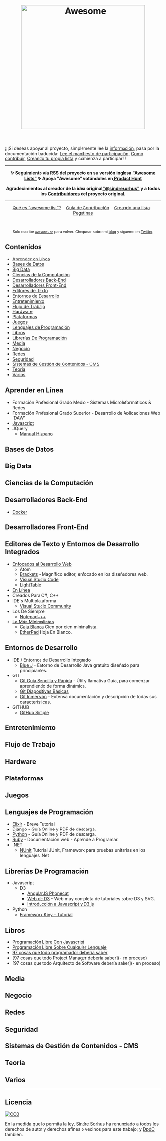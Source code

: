 <h1 align="center">
	<img width="400" src="https://cdn.rawgit.com/sindresorhus/awesome/master/media/logo.svg" alt="Awesome">
	<br>
	<br>
</h1>

¡¡¡Si deseas apoyar al proyecto, simplemente lee la [información](https://github.com/DpdC/awesome-in-spanish/blob/espanol-beta-1_0/main-information.md#inicio), pasa por la documentación traducida:  [Lee el manifiesto de participación](https://github.com/DpdC/awesome-in-spanish/blob/espanol-beta-1_0/awesome.md#el-manifiesto-awesome), [Comó contribuir](https://github.com/DpdC/awesome-in-spanish/blob/espanol-beta-1_0/contributing.md), [Creando tu propia lista](https://github.com/DpdC/awesome-in-spanish/blob/espanol-beta-1_0/create-list.md#crear-tu-propia-lista) y comienza a participar!!!

 
 ---
<p align="center">
	<b>✨ Seguimiento vía RSS del proyecto en su versión inglesa <a href="https://awesomeweekly.co">"Awesome Lists"</a> ✨</b>
	<b> Apoya "Awesome" votándoles en<a href="https://www.producthunt.com/posts/awesome-weekly"> Product Hunt</a></b>
</p>
 <p align="center">
<b>Agradecimientos al creador de la idea original<a href="https://github.com/sindresorhus/">"@sindresorhus"</a> y a todos los <a href="https://github.com/sindresorhus/awesome/graphs/contributors">Contribuidores</a>  del proyecto original.</b>

---

<p align="center">
	<a href="awesome.md">Qué es "awesome list"?</a>&nbsp;&nbsp;&nbsp;
	<a href="contributing.md">Guía de Contribución</a>&nbsp;&nbsp;&nbsp;
	<a href="create-list.md">Creando una lista</a>&nbsp;&nbsp;&nbsp;
	<a href="https://www.stickermule.com/marketplace/10034-awesome">Pegatinas</a>
</p>

<br>

<p align="center">
	<sub>Solo escribe <a href="https://awesome.re"><code>awesome.re</code></a> para volver. Chequear sobre mi <a href="https://blog.sindresorhus.com">blog</a> y sígueme en <a href="https://twitter.com/sindresorhus">Twitter</a>.</sub>
</p>


## Contenidos

- [Aprender en Línea](#aprender-en-línea)
- [Bases de Datos](#bases-de-datos)
- [Big Data](#big-data)
- [Ciencias de la Computación](#ciencias-de-la-computación)
- [Desarrolladores Back-End](#desarrolladores-back-end)
- [Desarrolladores Front-End](#desarrolladores-front-end)
- [Editores de Texto](#editores-de-texto-e-ide)
- [Entornos de Desarrollo](#entornos-de-desarrollo)
- [Entretenimiento](#entretenimiento)
- [Flujo de Trabajo](#flujo-de-trabajo)
- [Hardware](#hardware)
- [Plataformas](#plataformas)
- [Juegos](#juegos)
- [Lenguajes de Programación](#lenguajes-de-programación)
- [Libros](#libros)
- [Librerías De Programación](#librerías-de-programación)
- [Media](#media)
- [Negocio](#negocio)
- [Redes](#redes)
- [Seguridad](#seguridad)
- [Sistemas de Gestión de Contenidos - CMS](#sistemas-de-gestión-de-contenidos-cms)
- [Teoría](#teoría)
- [Varios](#varios)


## Aprender en Línea

* Formación Profesional Grado Medio - Sistemas MicroInformáticos & Redes
* Formación Profesional Grado Superior - Desarrollo de Aplicaciones Web 'DAW'
* [Javascript](https://github.com/DpdC/learn-javascript-spanish#aprendiendo-javascript-en-español---)
* JQuery
  * [Manual Hispano](http://mundosica.github.io/tutorial_hispano_jQuery/)

## Bases de Datos

## Big Data

## Ciencias de la Computación

## Desarrolladores Back-End
 * [Docker](https://github.com/brunocascio/docker-espanol#docker)

## Desarrolladores Front-End

## Editores de Texto y Entornos de Desarrollo Integrados

* [Enfocados al Desarrollo Web]()
  * [Atom](https://atom.io/)
  * [Brackets](http://brackets.io/) - Magnífico editor, enfocado en los diseñadores web.
  * [Visual Studio Code](https://code.visualstudio.com/)
  * [LightTable](https://github.com/LightTable/LightTable)
* [En Línea](https://github.com/DpdC/editores-online#editores-en-línea--online--versión-web--)
* Creados Para C#, C++
* IDE´s Multiplataforma
  * [Visual Studio Community](https://www.visualstudio.com/vs/community/)
* Los De Siempre
  * [Notepad+++](https://notepad-plus-plus.org/)
* [Lo Más Minimalistas]()
  * [Caja Blanca](https://write-box.appspot.com/) Cien por cien minimalista.
  * [EtherPad](https://yourpart.eu/) Hoja En Blanco. 

## Entornos de Desarrollo

* IDE / Entornos de Desarrollo Integrado
  * [Blue J](https://bluej.org/) - Entorno de Desarrollo Java gratuito diseñado para principiantes.
* GIT
  * [Git Guía Sencilla y Rápida](http://rogerdudler.github.io/git-guide/index.es.html) - Útil y llamativa Guía, para comenzar aprendiendo de forma dinámica.
  * [Git Diapositivas Básicas](https://github.com/StudentTechClubAsturias/TallerGitBasico/blob/master/slides.pdf)
  * [Git Inmersión](http://esparta.github.io/gitimmersion-spanish/) - Extensa documentación y descripción de todas sus características.
* GITHUB
  * [GitHub Simple](https://github.com/MrOutis/GitHub-Simple)

## Entretenimiento

## Flujo de Trabajo

## Hardware

## Plataformas

## Juegos

## Lenguajes de Programación

* [Elixir](https://github.com/AlexMaguey/Elixir-Tutorial) - Breve Tutorial
* [Django](http://djangotutorial.readthedocs.io/es/1.8/) - Guía Online y PDF de descarga. 
* [Python](https://github.com/PyAr/tutorial) - Guía Online y PDF de descarga. 
* [Ruby](http://rubysur.org/aprende.a.programar/) - Documentación web - Aprende a Programar.
* .NET
  * [NUnit](https://github.com/marcel-valdez/tutorial_nunit#tutorial-de-nunit) Tutorial JUnit, Framework para pruebas unitarias en los lenguajes .Net

## Librerías De Programación

* Javascript
  * D3
    * [AngularJS Phonecat](https://github.com/miguelmaquino/phonecat-es)
    * [Web de D3](http://gcoch.github.io/D3-tutorial/) - Web muy completa de tutoriales sobre D3 y SVG.
    * [Introducción a Javascript y D3.js](https://github.com/palamago/intro-js-d3)
* Python
  * [Framework Kivy - Tutorial](https://github.com/erknrio/kivy-tutorial/wiki/Kivy-Interfaz-Grid)

## Libros

* [Programación Libre Con Javascript](https://github.com/vhf/free-programming-books/blob/master/free-programming-books-es.md#javascript)
* [Programación Libre Sobre Cualquier Lenguaje](https://github.com/vhf/free-programming-books/free-programming-books-es.md)
* [97 cosas que todo programador debería saber](https://github.com/esparta/97cosas)
* [97 cosas que todo Project Manager debería saber](- en proceso)
* [97 cosas que todo Arquitecto de Software debería saber](- en proceso)

## Media

## Negocio

## Redes

## Seguridad

## Sistemas de Gestión de Contenidos - CMS

## Teoría

## Varios

---

## Licencia

[![CC0](http://mirrors.creativecommons.org/presskit/buttons/88x31/svg/cc-zero.svg)](https://creativecommons.org/publicdomain/zero/1.0/)

En la medida que lo permita la ley, [Sindre Sorhus](http://sindresorhus.com) ha renunciado a todos los derechos de autor y derechos afines o vecinos para este trabajo; y [DpdC](http://pabloalvarezcorredera.com) también.
